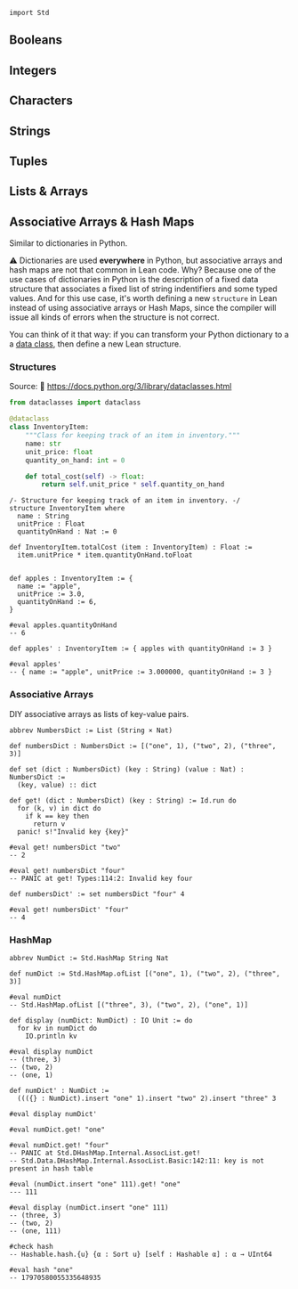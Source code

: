 
```lean
import Std
```

Booleans
--------------------------------------------------------------------------------

Integers
--------------------------------------------------------------------------------

Characters
--------------------------------------------------------------------------------

Strings
--------------------------------------------------------------------------------

Tuples
--------------------------------------------------------------------------------

Lists & Arrays
--------------------------------------------------------------------------------

Associative Arrays & Hash Maps
--------------------------------------------------------------------------------

Similar to dictionaries in Python.

⚠️  Dictionaries are used **everywhere** in Python, but associative arrays and
hash maps are not that common in Lean code. Why? Because one of the use cases
of dictionaries in Python is the description of a fixed data structure that
associates a fixed list of string indentifiers and some typed values.
And for this use case, it's worth defining a new `structure` in Lean
instead of using associative arrays or Hash Maps, since the compiler
will issue all kinds of errors when the structure is not correct.

You can think of it that way:
if you can transform your Python dictionary to a a [data class],
then define a new Lean structure.

[data class]: https://docs.python.org/3/library/dataclasses.html

### Structures

Source: 🐍 <https://docs.python.org/3/library/dataclasses.html>

```python
from dataclasses import dataclass

@dataclass
class InventoryItem:
    """Class for keeping track of an item in inventory."""
    name: str
    unit_price: float
    quantity_on_hand: int = 0

    def total_cost(self) -> float:
        return self.unit_price * self.quantity_on_hand
```

```lean
/- Structure for keeping track of an item in inventory. -/
structure InventoryItem where
  name : String
  unitPrice : Float
  quantityOnHand : Nat := 0

def InventoryItem.totalCost (item : InventoryItem) : Float :=
  item.unitPrice * item.quantityOnHand.toFloat


def apples : InventoryItem := {
  name := "apple",
  unitPrice := 3.0,
  quantityOnHand := 6,
}

#eval apples.quantityOnHand
-- 6

def apples' : InventoryItem := { apples with quantityOnHand := 3 }

#eval apples'
-- { name := "apple", unitPrice := 3.000000, quantityOnHand := 3 }
```

### Associative Arrays

DIY associative arrays as lists of key-value pairs.


```lean
abbrev NumbersDict := List (String × Nat)

def numbersDict : NumbersDict := [("one", 1), ("two", 2), ("three", 3)]

def set (dict : NumbersDict) (key : String) (value : Nat) : NumbersDict :=
  (key, value) :: dict

def get! (dict : NumbersDict) (key : String) := Id.run do
  for (k, v) in dict do
    if k == key then
      return v
  panic! s!"Invalid key {key}"

#eval get! numbersDict "two"
-- 2

#eval get! numbersDict "four"
-- PANIC at get! Types:114:2: Invalid key four

def numbersDict' := set numbersDict "four" 4

#eval get! numbersDict' "four"
-- 4
```

### HashMap


```lean
abbrev NumDict := Std.HashMap String Nat

def numDict := Std.HashMap.ofList [("one", 1), ("two", 2), ("three", 3)]

#eval numDict
-- Std.HashMap.ofList [("three", 3), ("two", 2), ("one", 1)]

def display (numDict: NumDict) : IO Unit := do
  for kv in numDict do
    IO.println kv

#eval display numDict
-- (three, 3)
-- (two, 2)
-- (one, 1)

def numDict' : NumDict :=
  ((({} : NumDict).insert "one" 1).insert "two" 2).insert "three" 3

#eval display numDict'

#eval numDict.get! "one"

#eval numDict.get! "four"
-- PANIC at Std.DHashMap.Internal.AssocList.get!
-- Std.Data.DHashMap.Internal.AssocList.Basic:142:11: key is not present in hash table

#eval (numDict.insert "one" 111).get! "one"
--- 111

#eval display (numDict.insert "one" 111)
-- (three, 3)
-- (two, 2)
-- (one, 111)

#check hash
-- Hashable.hash.{u} {α : Sort u} [self : Hashable α] : α → UInt64

#eval hash "one"
-- 17970580055335648935
```
